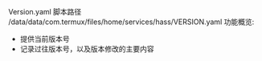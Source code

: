 Version.yaml
脚本路径 /data/data/com.termux/files/home/services/hass/VERSION.yaml
功能概览:
 - 提供当前版本号
 - 记录过往版本号，以及版本修改的主要内容
